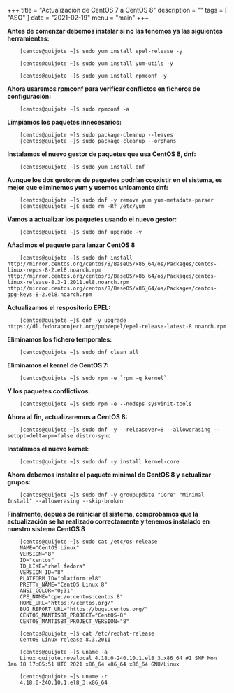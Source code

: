 +++
title = "Actualización de CentOS 7 a CentOS 8"
description = ""
tags = [
    "ASO"
]
date = "2021-02-19"
menu = "main"
+++

**Antes de comenzar debemos instalar si no las tenemos ya las siguientes herramientas:**

        [centos@quijote ~]$ sudo yum install epel-release -y

        [centos@quijote ~]$ sudo yum install yum-utils -y

        [centos@quijote ~]$ sudo yum install rpmconf -y

**Ahora usaremos rpmconf para verificar conflictos en ficheros de configuración:**

        [centos@quijote ~]$ sudo rpmconf -a

**Limpiamos los paquetes innecesarios:**

        [centos@quijote ~]$ sudo package-cleanup --leaves
        [centos@quijote ~]$ sudo package-cleanup --orphans

**Instalamos el nuevo gestor de paquetes que usa CentOS 8, dnf:**

        [centos@quijote ~]$ sudo yum install dnf

**Aunque los dos gestores de paquetes podrían coexistir en el sistema, es mejor que eliminemos yum y usemos unicamente dnf:**

        [centos@quijote ~]$ sudo dnf -y remove yum yum-metadata-parser
        [centos@quijote ~]$ sudo rm -Rf /etc/yum

**Vamos a actualizar los paquetes usando el nuevo gestor:**

        [centos@quijote ~]$ sudo dnf upgrade -y

**Añadimos el paquete para lanzar CentOS 8**

        [centos@quijote ~]$ sudo dnf install http://mirror.centos.org/centos/8/BaseOS/x86_64/os/Packages/centos-linux-repos-8-2.el8.noarch.rpm http://mirror.centos.org/centos/8/BaseOS/x86_64/os/Packages/centos-linux-release-8.3-1.2011.el8.noarch.rpm http://mirror.centos.org/centos/8/BaseOS/x86_64/os/Packages/centos-gpg-keys-8-2.el8.noarch.rpm

**Actualizamos el respositorio EPEL:**

        [centos@quijote ~]$ dnf -y upgrade https://dl.fedoraproject.org/pub/epel/epel-release-latest-8.noarch.rpm

**Eliminamos los fichero temporales:**

        [centos@quijote ~]$ sudo dnf clean all
    
**Eliminamos el kernel de CentOS 7:**

        [centos@quijote ~]$ sudo rpm -e `rpm -q kernel`

**Y los paquetes conflictivos:**

        [centos@quijote ~]$ sudo rpm -e --nodeps sysvinit-tools

**Ahora al fin, actualizaremos a CentOS 8:**

        [centos@quijote ~]$ sudo dnf -y --releasever=8 --allowerasing --setopt=deltarpm=false distro-sync

**Instalamos el nuevo kernel:**

        [centos@quijote ~]$ sudo dnf -y install kernel-core

**Ahora debemos instalar el paquete minimal de CentOS 8 y actualizar grupos:**

        [centos@quijote ~]$ sudo dnf -y groupupdate "Core" "Minimal Install" --allowerasing --skip-broken

**Finalmente, depués de reiniciar el sistema, comprobamos que la actualización se ha realizado correctamente y tenemos instalado en nuestro sistema CentOS 8**

        [centos@quijote ~]$ sudo cat /etc/os-release
        NAME="CentOS Linux"
        VERSION="8"
        ID="centos"
        ID_LIKE="rhel fedora"
        VERSION_ID="8"
        PLATFORM_ID="platform:el8"
        PRETTY_NAME="CentOS Linux 8"
        ANSI_COLOR="0;31"
        CPE_NAME="cpe:/o:centos:centos:8"
        HOME_URL="https://centos.org/"
        BUG_REPORT_URL="https://bugs.centos.org/"
        CENTOS_MANTISBT_PROJECT="CentOS-8"
        CENTOS_MANTISBT_PROJECT_VERSION="8"

        [centos@quijote ~]$ cat /etc/redhat-release
        CentOS Linux release 8.3.2011

        [centos@quijote ~]$ uname -a
        Linux quijote.novalocal 4.18.0-240.10.1.el8_3.x86_64 #1 SMP Mon Jan 18 17:05:51 UTC 2021 x86_64 x86_64 x86_64 GNU/Linux

        [centos@quijote ~]$ uname -r
        4.18.0-240.10.1.el8_3.x86_64